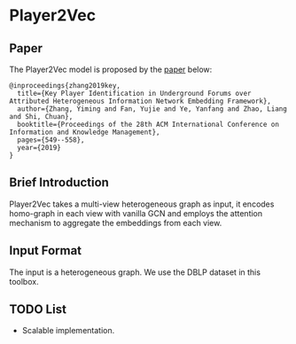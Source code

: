 
# Player2Vec

## Paper
The Player2Vec model is proposed by the [paper](http://mason.gmu.edu/~lzhao9/materials/papers/lp0110-zhangA.pdf) below:
```
@inproceedings{zhang2019key,
  title={Key Player Identification in Underground Forums over Attributed Heterogeneous Information Network Embedding Framework},
  author={Zhang, Yiming and Fan, Yujie and Ye, Yanfang and Zhao, Liang and Shi, Chuan},
  booktitle={Proceedings of the 28th ACM International Conference on Information and Knowledge Management},
  pages={549--558},
  year={2019}
}
```


## Brief Introduction

Player2Vec takes a multi-view heterogeneous graph as input, it encodes homo-graph in each view with vanilla GCN and employs the attention mechanism to aggregate the embeddings from each view.

## Input Format

The input is a heterogeneous graph. We use the DBLP dataset in this toolbox.

## TODO List

- Scalable implementation.

